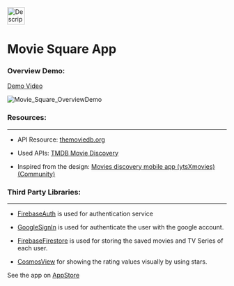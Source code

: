<img src="https://github.com/user-attachments/assets/9905c3eb-9004-443d-a07d-46071e025126" alt="Description of the image" width="40" height="40">

# Movie Square App



### Overview Demo:
[Demo Video](https://www.dropbox.com/scl/fi/juxrylbx1ezeqg0jrhrrk/MovieSqaureDemo.mp4?rlkey=jfv6apn4ndqyt1n8uo8to727j&st=20bsohqp&raw=1)

![Movie_Square_OverviewDemo](https://github.com/user-attachments/assets/5572fc27-9e32-4e35-afe2-da2c708fc75a)




### Resources:
___

* API Resource:  [themoviedb.org](https://developer.themoviedb.org/reference/intro/getting-started)

* Used APIs: [TMDB Movie Discovery](https://speeding-astronaut-900111.postman.co/workspace/4eaa6ecc-4358-46f7-90ad-f034ccc16295/documentation/26656194-3877c5aa-6c86-49bf-87aa-46552454a95a)

* Inspired from the design:  [Movies discovery mobile app (ytsXmovies) (Community)](https://www.figma.com/design/Lpx27TcthaJlnmf4PL0gK5/Movies-discovery-mobile-app-(ytsXmovies)-(Community)?node-id=0-1&p=f&t=bP9ug2Wh0AZ3RQjo-0)



### Third Party Libraries:
___

* [FirebaseAuth](https://github.com/firebase/firebase-ios-sdk) is used for authentication service 

* [GoogleSignIn](https://github.com/google/GoogleSignIn-iOS) is used for authenticate the user with the google account.

* [FirebaseFirestore](https://github.com/firebase/firebase-ios-sdk) is used for storing the saved movies and TV Series of each user.

* [CosmosView](https://github.com/evgenyneu/Cosmos) for showing the rating values visually by using stars.


See the app on [AppStore](https://apps.apple.com/tr/app/movie-square/id6740776576)
